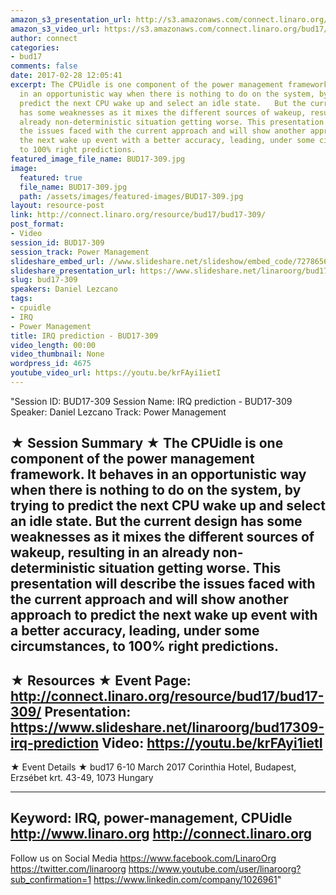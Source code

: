 ```yaml
---
amazon_s3_presentation_url: http://s3.amazonaws.com/connect.linaro.org/bud17/Presentations/BUD17-309%20-%20IRQ%20Next%20prediction.pdf
amazon_s3_video_url: https://s3.amazonaws.com/connect.linaro.org/bud17/Videos/Wednesday/Bud17-309%20IRQ%20Prediction.mp4
author: connect
categories:
- bud17
comments: false
date: 2017-02-28 12:05:41
excerpt: The CPUidle is one component of the power management framework. It behaves
  in an opportunistic way when there is nothing to do on the system, by trying to
  predict the next CPU wake up and select an idle state.   But the current design
  has some weaknesses as it mixes the different sources of wakeup, resulting in an
  already non-deterministic situation getting worse. This presentation will describe
  the issues faced with the current approach and will show another approach to predict
  the next wake up event with a better accuracy, leading, under some circumstances,
  to 100% right predictions.
featured_image_file_name: BUD17-309.jpg
image:
  featured: true
  file_name: BUD17-309.jpg
  path: /assets/images/featured-images/BUD17-309.jpg
layout: resource-post
link: http://connect.linaro.org/resource/bud17/bud17-309/
post_format:
- Video
session_id: BUD17-309
session_track: Power Management
slideshare_embed_url: //www.slideshare.net/slideshow/embed_code/72786568
slideshare_presentation_url: https://www.slideshare.net/linaroorg/bud17309-irq-prediction
slug: bud17-309
speakers: Daniel Lezcano
tags:
- cpuidle
- IRQ
- Power Management
title: IRQ prediction - BUD17-309
video_length: 00:00
video_thumbnail: None
wordpress_id: 4675
youtube_video_url: https://youtu.be/krFAyi1ietI
---
```


"Session ID: BUD17-309
Session Name: IRQ prediction - BUD17-309
Speaker: Daniel Lezcano
Track: Power Management


★ Session Summary ★
The CPUidle is one component of the power management framework. It behaves in an opportunistic way when there is nothing to do on the system, by trying to predict the next CPU wake up and select an idle state.   But the current design has some weaknesses as it mixes the different sources of wakeup, resulting in an already non-deterministic situation getting worse. This presentation will describe the issues faced with the current approach and will show another approach to predict the next wake up event with a better accuracy, leading, under some circumstances, to 100% right predictions.
---------------------------------------------------
★ Resources ★
Event Page: http://connect.linaro.org/resource/bud17/bud17-309/
Presentation: https://www.slideshare.net/linaroorg/bud17309-irq-prediction
Video: https://youtu.be/krFAyi1ietI
 ---------------------------------------------------

★ Event Details ★
bud17
6-10 March 2017
Corinthia Hotel, Budapest,
Erzsébet krt. 43-49,
1073 Hungary

---------------------------------------------------
Keyword: IRQ, power-management, CPUidle
http://www.linaro.org
http://connect.linaro.org
---------------------------------------------------
Follow us on Social Media
https://www.facebook.com/LinaroOrg
https://twitter.com/linaroorg
https://www.youtube.com/user/linaroorg?sub_confirmation=1
https://www.linkedin.com/company/1026961"